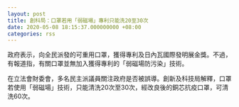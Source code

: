 ```yaml
---
layout: post
title: 創科局：口罩若用「弱磁場」專利只能洗20至30次　
date: 2020-05-08 18:15:37.000000000 +08:00
categories: rss
---
```


政府表示，向全民派發的可重用口罩，獲得專利及日內瓦國際發明展金獎。不過，有報道指，有關口罩並無加入獲得專利的「弱磁場防污染」技術。

在立法會財委會，多名民主派議員關注政府是否被誤導。創新及科技局解釋，口罩若使用「弱磁場」技術，只能清洗20次至30次，經改良後的銅芯抗疫口罩，可清洗60次。

